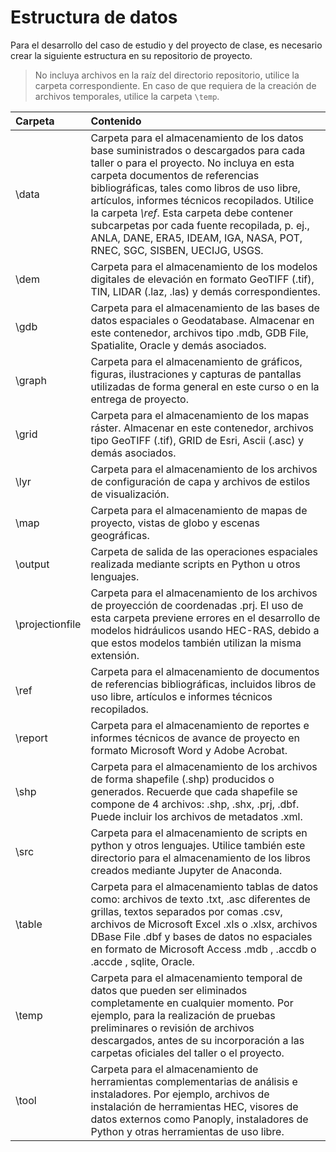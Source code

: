 # Estructura de datos

Para el desarrollo del caso de estudio y del proyecto de clase, es necesario crear la siguiente estructura en su repositorio de proyecto.

> No incluya archivos en la raíz del directorio repositorio, utilice la carpeta correspondiente. En caso de que requiera de la creación de archivos temporales, utilice la carpeta `\temp`.


| Carpeta         | Contenido                                                                                                                                                                                                                                                                                                                                                                                                                                        |
|:----------------|:-------------------------------------------------------------------------------------------------------------------------------------------------------------------------------------------------------------------------------------------------------------------------------------------------------------------------------------------------------------------------------------------------------------------------------------------------|
| \data           | Carpeta para el almacenamiento de los datos base suministrados o descargados para cada taller o para el proyecto. No incluya en esta carpeta documentos de referencias bibliográficas, tales como libros de uso libre, artículos, informes técnicos recopilados. Utilice la carpeta _\ref_. Esta carpeta debe contener subcarpetas por cada fuente recopilada, p. ej., ANLA, DANE, ERA5, IDEAM, IGA, NASA, POT, RNEC, SGC, SISBEN, UECIJG, USGS. |
| \dem            | Carpeta para el almacenamiento de los modelos digitales de elevación en formato GeoTIFF (.tif), TIN, LIDAR (.laz, .las) y demás correspondientes.                                                                                                                                                                                                                                                                                                |
| \gdb            | Carpeta para el almacenamiento de las bases de datos espaciales o Geodatabase. Almacenar en este contenedor, archivos tipo .mdb, GDB File, Spatialite, Oracle y demás asociados.                                                                                                                                                                                                                                                                 |
| \graph          | Carpeta para el almacenamiento de gráficos, figuras, ilustraciones y capturas de pantallas utilizadas de forma general en este curso o en la entrega de proyecto.                                                                                                                                                                                                                                                                                |
| \grid           | Carpeta para el almacenamiento de los mapas ráster. Almacenar en este contenedor, archivos tipo GeoTIFF (.tif), GRID de Esri, Ascii (.asc) y demás asociados.                                                                                                                                                                                                                                                                                    |
| \lyr            | Carpeta para el almacenamiento de los archivos de configuración de capa y archivos de estilos de visualización.                                                                                                                                                                                                                                                                                                                                  |
| \map            | Carpeta para el almacenamiento de mapas de proyecto, vistas de globo y escenas geográficas.                                                                                                                                                                                                                                                                                                                                                      |
| \output         | Carpeta de salida de las operaciones espaciales realizada mediante scripts en Python u otros lenguajes.                                                                                                                                                                                                                                                                                                                                          |
| \projectionfile | Carpeta para el almacenamiento de los archivos de proyección de coordenadas .prj. El uso de esta carpeta previene errores en el desarrollo de modelos hidráulicos usando HEC-RAS, debido a que estos modelos también utilizan la misma extensión.                                                                                                                                                                                                |
| \ref            | Carpeta para el almacenamiento de documentos de referencias bibliográficas, incluidos libros de uso libre, artículos e informes técnicos recopilados.                                                                                                                                                                                                                                                                                            |
| \report         | Carpeta para el almacenamiento de reportes e informes técnicos de avance de proyecto en formato Microsoft Word y Adobe Acrobat.                                                                                                                                                                                                                                                                                                                  |
| \shp            | Carpeta para el almacenamiento de los archivos de forma shapefile (.shp) producidos o generados. Recuerde que cada shapefile se compone de 4 archivos: .shp, .shx, .prj, .dbf. Puede incluir los archivos de metadatos .xml.                                                                                                                                                                                                                     |
| \src            | Carpeta para el almacenamiento de scripts en python y otros lenguajes. Utilice también este directorio para el almacenamiento de los libros creados mediante Jupyter de Anaconda.                                                                                                                                                                                                                                                                |
| \table          | Carpeta para el almacenamiento tablas de datos como: archivos de texto .txt, .asc diferentes de grillas, textos separados por comas .csv, archivos de Microsoft Excel .xls o .xlsx, archivos DBase File .dbf y bases de datos no espaciales en formato de Microsoft Access .mdb , .accdb o .accde , sqlite, Oracle.                                                                                                                              |
| \temp           | Carpeta para el almacenamiento temporal de datos que pueden ser eliminados completamente en cualquier momento. Por ejemplo, para la realización de pruebas preliminares o revisión de archivos descargados, antes de su incorporación a las carpetas oficiales del taller o el proyecto.                                                                                                                                                         |
| \tool           | Carpeta para el almacenamiento de herramientas complementarias de análisis e instaladores. Por ejemplo, archivos de instalación de herramientas HEC, visores de datos externos como Panoply, instaladores de Python y otras herramientas de uso libre.                                                                                                                                                                                           |

